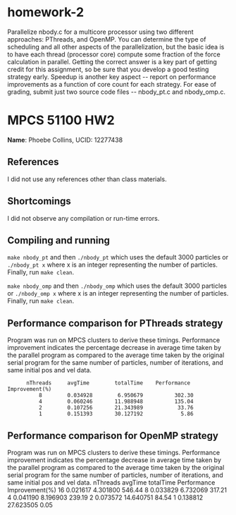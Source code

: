 # homework-2
Parallelize nbody.c for a multicore processor using two different
approaches: PThreads, and OpenMP. You can determine the type of
scheduling and all other aspects of the parallelization, but the basic
idea is to have each thread (processor core) compute some fraction of
the force calculation in parallel. Getting the correct answer is a key
part of getting credit for this assignment, so be sure that you
develop a good testing strategy early. Speedup is another key aspect
-- report on performance improvements as a function of core count for
each strategy. For ease of grading, submit just two source code files
-- nbody_pt.c and nbody_omp.c.

# MPCS 51100 HW2
**Name**: Phoebe Collins, UCID: 12277438

## References
I did not use any references other than class materials.

## Shortcomings
I did not observe any compilation or run-time errors. 

## Compiling and running
`make nbody_pt` and then `./nbody_pt` which uses the default 3000 particles or `./nbody_pt x` where x is an integer representing the number of particles. Finally, run `make clean`.

`make nbody_omp` and then `./nbody_omp` which uses the default 3000 particles or `./nbody_omp x` where x is an integer representing the number of particles. Finally, run `make clean`.

## Performance comparison for PThreads strategy
Program was run on MPCS clusters to derive these timings. Performance improvement indicates the percentage decrease in average time taken by the parallel program as compared to the average time taken by the original serial program for the same number of particles, number of iterations, and same initial pos and vel data.

          nThreads     avgTime        totalTime    Performance Improvement(%)
              8        0.034928        6.950679          302.30 
              4        0.060246       11.988948          135.04 
              2        0.107256       21.343989           33.76 
              1        0.151393       30.127192            5.86 
              
## Performance comparison for OpenMP strategy
Program was run on MPCS clusters to derive these timings. Performance improvement indicates the percentage decrease in average time taken by the parallel program as compared to the average time taken by the original serial program for the same number of particles, number of iterations, and same initial pos and vel data.
          nThreads      avgTime       totalTime     Performance Improvement(%)
             16        0.021617        4.301800          546.44 
              8        0.033829        6.732069          317.21 
              4        0.041190        8.196903          239.19 
              2        0.073572       14.640751           84.54 
              1        0.138812       27.623505            0.05 
